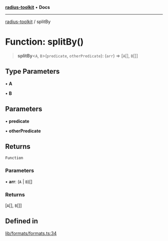 [**radius-toolkit**](../README.md) • **Docs**

***

[radius-toolkit](../globals.md) / splitBy

# Function: splitBy()

> **splitBy**\<`A`, `B`\>(`predicate`, `otherPredicate`): (`arr`) => [`A`[], `B`[]]

## Type Parameters

• **A**

• **B**

## Parameters

• **predicate**

• **otherPredicate**

## Returns

`Function`

### Parameters

• **arr**: (`A` \| `B`)[]

### Returns

[`A`[], `B`[]]

## Defined in

[lib/formats/formats.ts:34](https://github.com/rangle/radius-token-tango/blob/0fa25351e79af51a833bcebadbd83e27a9791a4f/packages/radius-toolkit/src/lib/formats/formats.ts#L34)
